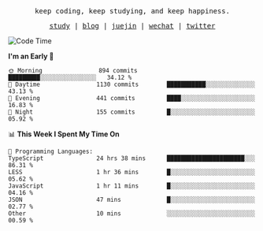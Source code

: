 <p align="center">
  <samp>
    <span>keep coding, keep studying, and keep happiness.</span>
  </samp>
</p>

<p align="center">
  <samp>
    <a href="https://github.com/ouduidui/fe-study">study</a> |
    <a href="https://deweyou.me">blog</a>  |
    <a href="https://juejin.cn/user/4309700183594366">juejin</a> |
    <a href="https://user-images.githubusercontent.com/54696834/165071004-6509e3f2-90c3-448c-9d92-3da42b0c2021.jpeg">wechat</a> |
    <a href="https://twitter.com/ouduidui">twitter</a>
  </samp>
</p>

<!--START_SECTION:waka-->
![Code Time](http://img.shields.io/badge/Code%20Time-2%2C609%20hrs%202%20mins-blue)

**I'm an Early 🐤** 

```text
🌞 Morning                894 commits         █████████░░░░░░░░░░░░░░░░   34.12 % 
🌆 Daytime                1130 commits        ███████████░░░░░░░░░░░░░░   43.13 % 
🌃 Evening                441 commits         ████░░░░░░░░░░░░░░░░░░░░░   16.83 % 
🌙 Night                  155 commits         █░░░░░░░░░░░░░░░░░░░░░░░░   05.92 % 
```


📊 **This Week I Spent My Time On** 

```text
💬 Programming Languages: 
TypeScript               24 hrs 38 mins      ██████████████████████░░░   86.31 % 
LESS                     1 hr 36 mins        █░░░░░░░░░░░░░░░░░░░░░░░░   05.62 % 
JavaScript               1 hr 11 mins        █░░░░░░░░░░░░░░░░░░░░░░░░   04.16 % 
JSON                     47 mins             █░░░░░░░░░░░░░░░░░░░░░░░░   02.77 % 
Other                    10 mins             ░░░░░░░░░░░░░░░░░░░░░░░░░   00.59 % 
```


<!--END_SECTION:waka-->
